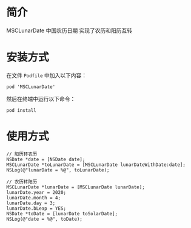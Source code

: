# 简介 
MSCLunarDate 中国农历日期  实现了农历和阳历互转

# 安装方式

  在文件 `Podfile` 中加入以下内容：
 ```
 pod 'MSCLunarDate'
 ``` 
  然后在终端中运行以下命令：
 ```
 pod install
 ```

# 使用方式

  ```
  // 阳历转农历
  NSDate *date = [NSDate date];
  MSCLunarDate *toLunarDate = [MSCLunarDate lunarDateWithDate:date];
  NSLog(@"lunarDate = %@", toLunarDate);
  ```
  
  ```
  // 农历转阳历
  MSCLunarDate *lunarDate = [MSCLunarDate lunarDate];
  lunarDate.year = 2020;
  lunarDate.month = 4;
  lunarDate.day = 3;
  lunarDate.bLeap = YES;
  NSDate *toDate = [lunarDate toSolarDate];
  NSLog(@"date = %@", toDate);
  ```

  
